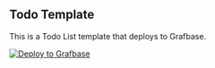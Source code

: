 ## Todo Template

This is a Todo List template that deploys to Grafbase.

[![Deploy to Grafbase](https://grafbase.com/images/deploy.svg)](https://grafbase.com/new/configure?template=Todo&source=https%3A%2F%2Fgithub.com%2Fgrafbase%2Fgrafbase%2Ftree%2Fmain%2Ftemplates%2Ftodo)
